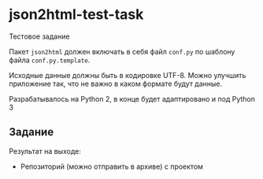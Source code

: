 # json2html-test-task

Тестовое задание

Пакет `json2html` должен включать в себя файл `conf.py`
по шаблону файла `conf.py.template`.

Исходные данные должны быть в кодировке UTF-8. Можно улучшить приложение так,
что не важно в каком формате будут данные.

Разрабатывалось на Python 2, в конце будет адаптировано и под Python 3

## Задание

Результат на выходе:
 * Репозиторий (можно отправить в архиве) с проектом
